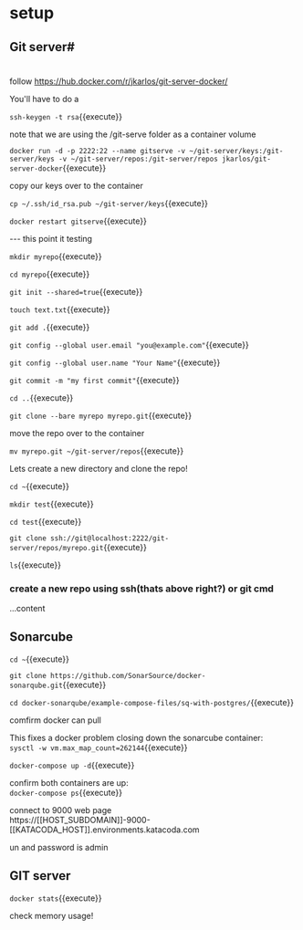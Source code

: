 # setup

## Git server#
#
follow https://hub.docker.com/r/jkarlos/git-server-docker/

You'll have to do a 

`ssh-keygen -t rsa`{{execute}}

note that we are using the /git-serve folder as  a container volume

`docker run -d -p 2222:22 --name gitserve -v ~/git-server/keys:/git-server/keys -v ~/git-server/repos:/git-server/repos jkarlos/git-server-docker`{{execute}}

copy our keys over to the container

`cp ~/.ssh/id_rsa.pub ~/git-server/keys`{{execute}}

`docker restart gitserve`{{execute}}


--- this point it testing

`mkdir myrepo`{{execute}}

`cd myrepo`{{execute}}

`git init --shared=true`{{execute}}

`touch text.txt`{{execute}}


`git add .`{{execute}}

`git config --global user.email "you@example.com"`{{execute}}

`git config --global user.name "Your Name"`{{execute}}

`git commit -m "my first commit"`{{execute}}


`cd ..`{{execute}}

`git clone --bare myrepo myrepo.git`{{execute}}

move the repo over to the container

`mv myrepo.git ~/git-server/repos`{{execute}}

Lets create a new directory and clone the repo!

`cd ~`{{execute}}

`mkdir test`{{execute}}

`cd test`{{execute}}

`git clone ssh://git@localhost:2222/git-server/repos/myrepo.git`{{execute}}

`ls`{{execute}}

### create a new repo using ssh(thats above right?) or git cmd

...content



## Sonarcube

`cd ~`{{execute}}

`git clone https://github.com/SonarSource/docker-sonarqube.git`{{execute}}

`cd docker-sonarqube/example-compose-files/sq-with-postgres/`{{execute}}

comfirm docker can pull

This fixes a docker problem closing down the sonarcube container:   
`sysctl -w vm.max_map_count=262144`{{execute}}


`docker-compose up -d`{{execute}}

confirm both containers are up:   
`docker-compose ps`{{execute}}

connect to 9000 web page   
https://[[HOST_SUBDOMAIN]]-9000-[[KATACODA_HOST]].environments.katacoda.com

un and password is admin

## GIT server

`docker stats`{{execute}}

 check memory usage!
